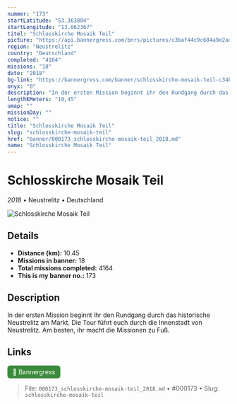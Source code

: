 ```yaml
---
nummer: "173"
startLatitude: "53.363804"
startLongitude: "13.062367"
titel: "Schlosskirche Mosaik Teil"
picture: "https://api.bannergress.com/bnrs/pictures/c3baf44c9c684a9e2adc92077d9b7157"
region: "Neustrelitz"
country: "Deutschland"
completed: "4164"
missions: "18"
date: "2018"
bg-link: "https://bannergress.com/banner/schlosskirche-mosaik-teil-c34b"
onyx: "0"
description: "In der ersten Mission beginnt ihr den Rundgang durch das historische Neustrelitz am Markt. Die Tour  führt euch durch die Innenstadt von Neustrelitz. Am besten, ihr macht die Missionen zu Fuß."
lengthKMeters: "10,45"
umap: ""
missionDay: ""
notice: ""
title: "Schlosskirche Mosaik Teil"
slug: "schlosskirche-mosaik-teil"
href: "banner/000173_schlosskirche-mosaik-teil_2018.md"
name: "Schlosskirche Mosaik Teil"
---
```

# Schlosskirche Mosaik Teil

*2018* • Neustrelitz • Deutschland

![Schlosskirche Mosaik Teil](https://api.bannergress.com/bnrs/pictures/c3baf44c9c684a9e2adc92077d9b7157)



## Details
- **Distance (km):** 10.45
- **Missions in banner:** 18
- **Total missions completed:** 4164
- **This is my banner no.:** 173



## Description
In der ersten Mission beginnt ihr den Rundgang durch das historische Neustrelitz am Markt. Die Tour  führt euch durch die Innenstadt von Neustrelitz. Am besten, ihr macht die Missionen zu Fuß.



## Links
<a href="https://bannergress.com/banner/schlosskirche-mosaik-teil-c34b" target="_blank" style="display:inline-block;margin-right:8px;padding:6px 12px;background:#3c8b3c;color:#fff;text-decoration:none;border-radius:6px;">🔗 Bannergress</a>



> File: `000173_schlosskirche-mosaik-teil_2018.md`
> • #000173
> • Slug: `schlosskirche-mosaik-teil`
